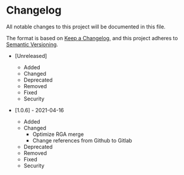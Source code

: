 # Changelog

All notable changes to this project will be documented in this file.

The format is based on [Keep a Changelog](https://keepachangelog.com/en/1.0.0/),
and this project adheres to [Semantic Versioning](https://semver.org/spec/v2.0.0.html).

- [Unreleased]

  - Added
  - Changed
  - Deprecated
  - Removed
  - Fixed
  - Security

- [1.0.6] - 2021-04-16

  - Added
  - Changed
    - Optimize RGA merge
    - Change references from Github to Gitlab
  - Deprecated
  - Removed
  - Fixed
  - Security
  
